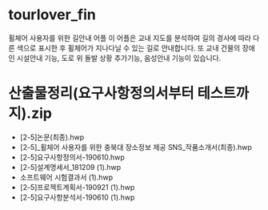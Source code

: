 # tourlover_fin
휠체어 사용자를 위한 길안내 어플
이 어플은 교내 지도를 분석하여 길의 경사에 따라 다른 색으로 표시한 후 휠체어가 지나다닐 수 있는 길로 안내합니다. 또 교내 건물의 장애인 시설안내 기능, 도로 위 돌발 상황 추가기능, 음성안내 기능이 있습니다.


# 산출물정리(요구사항정의서부터 테스트까지).zip
- [2-5]논문(최종).hwp
- [2-5]_휠체어 사용자를 위한 충북대 장소정보 제공 SNS_작품소개서(최종).hwp
- [2-5]요구사항정의서-190610.hwp
- [2-5]설계명세서_181209 (1).hwp
- 소프트웨어 시험결과서 (1).hwp
- [2-5]프로젝트계획서-190921 (1).hwp
- [2-5]요구사항분석서-190610 (1).hwp
